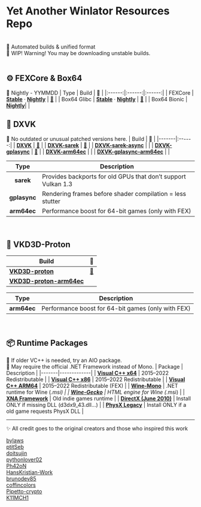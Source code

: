# Yet Another Winlator Resources Repo
<br>
🤖 Automated builds & unified format <br>
🚧 WIP! Warning! You may be downloading unstable builds.
<br><br>


## ⚙️ FEXCore & Box64
📌 Nightly - YYMMDD
| Type | Build | 📜 |
|:------:|:------:|:------:|
| FEXCore | [**Stable**](https://github.com/Arihany/Winlator-Resources/releases/tag/FEX-STABLE) · [**Nightly**](https://github.com/Arihany/Winlator-Resources/releases/tag/FEX-NIGHTLY) | <a href="https://github.com/FEX-Emu/FEX">🔗</a> |
| Box64 Glibc | [**Stable**](https://github.com/Arihany/Winlator-Resources/releases/tag/BOX64-STABLE) · [**Nightly**](https://github.com/Arihany/Winlator-Resources/releases/tag/BOX64-NIGHTLY) | <a href="https://github.com/ptitSeb/box64">🔗</a> |
| Box64 Bionic | [**Nightly**](https://github.com/Arihany/Winlator-Resources/releases/tag/BOX64-BIONIC-NIGHTLY)| |
<br>

## 🧩 DXVK
📌 No outdated or unusual patched versions here.
| Build | 📜 |
|-------|:------:|
| [**DXVK**](https://github.com/Arihany/Winlator-Resources/releases/tag/DXVK) |  <a href="https://github.com/doitsujin/dxvk">🔗</a> |
| [**DXVK-sarek**](https://github.com/Arihany/Winlator-Resources/releases/tag/DXVK-SAREK) |  <a href="https://github.com/pythonlover02/DXVK-Sarek">🔗</a> |
| [**DXVK-sarek-async**](https://github.com/Arihany/Winlator-Resources/releases/tag/DXVK-SAREK-ASYNC) |   |
| [**DXVK-gplasync**](https://github.com/Arihany/Winlator-Resources/releases/tag/DXVK-GPLASYNC) |  <a href="https://gitlab.com/Ph42oN/dxvk-gplasync">🔗</a> |
| [**DXVK-arm64ec**](https://github.com/Arihany/Winlator-Resources/releases/tag/DXVK-ARM64EC) |   |
| [**DXVK-gplasync-arm64ec**](https://github.com/Arihany/Winlator-Resources/releases/tag/DXVK-GPLASYNC-ARM64EC) |   |

| Type       | Description                                                   |
|:------:|---------------------------------------------------------------|
| **sarek**    | Provides backports for old GPUs that don’t support Vulkan 1.3 |
| **gplasync** | Rendering frames before shader compilation = less stutter |
| **arm64ec**  | Performance boost for 64-bit games (only with FEX)   |
<br>

## 🌌 VKD3D-Proton
| Build | 📜 |
|-------|:------:|
| [**VKD3D-proton**](https://github.com/Arihany/Winlator-Resources/releases/tag/VKD3D-PROTON) |  <a href="https://github.com/HansKristian-Work/vkd3d-proton">🔗</a> |
| [**VKD3D-proton-arm64ec**](https://github.com/Arihany/Winlator-Resources/releases/tag/VKD3D-PROTON-ARM64EC) |   |

| Type       | Description                                                   |
|:------:|---------------------------------------------------------------|
| **arm64ec**  | Performance boost for 64-bit games (only with FEX)   |
<br>

## 📦 Runtime Packages
📌 If older VC++ is needed, try an AIO package. <br>
📌 May require the official .NET Framework instead of Mono.
| Package | Description |
|-------|-------------|
| [**Visual C++ x64**](https://aka.ms/vs/17/release/vc_redist.x64.exe) | 2015–2022 Redistributable |
| [**Visual C++ x86**](https://aka.ms/vs/17/release/vc_redist.x86.exe) | 2015–2022 Redistributable |
| [**Visual C++ ARM64**](https://aka.ms/vs/17/release/vc_redist.arm64.exe) | 2015–2022 Redistributable (FEX) |
| [**Wine-Mono**](https://github.com/wine-mono/wine-mono/releases) | .NET runtime for Wine (*.msi) |
| [**Wine-Gecko**](https://dl.winehq.org/wine/wine-gecko/) | HTML engine for Wine (*.msi) |
| [**XNA Framework**](https://download.microsoft.com/download/a/c/2/ac2c903b-e6e8-42c2-9fd7-bebac362a930/xnafx40_redist.msi) | Old indie games runtime |
| [**DirectX (June 2010)**](https://download.microsoft.com/download/8/4/a/84a35bf1-dafe-4ae8-82af-ad2ae20b6b14/directx_Jun2010_redist.exe) | Install ONLY if missing DLL (d3dx9_43.dll...) |
| [**PhysX Legacy**](https://www.nvidia.com/content/DriverDownload-March2009/confirmation.php?url=/Windows/9.13.0604/PhysX-9.13.0604-SystemSoftware-Legacy.msi&lang=us&type=Other) | Install ONLY if a old game requests PhysX DLL |
<br>


---
✨ All credit goes to the original creators and those who inspired this work <br>

[bylaws](https://github.com/bylaws)<br>
[ptitSeb](https://github.com/ptitSeb)  
[doitsujin](https://github.com/doitsujin)  
[pythonlover02](https://github.com/pythonlover02)  
[Ph42oN](https://gitlab.com/Ph42oN)  
[HansKristian-Work](https://github.com/HansKristian-Work)  
[brunodev85](https://github.com/brunodev85)  
[coffincolors](https://github.com/coffincolors)  
[Pipetto-crypto](https://github.com/Pipetto-crypto)  
[K11MCH1](https://github.com/K11MCH1)

